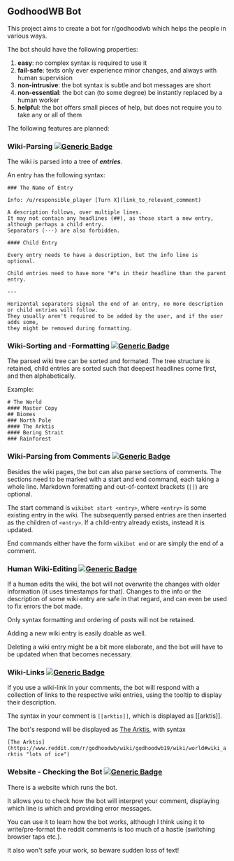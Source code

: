 ## GodhoodWB Bot

This project aims to create a bot for r/godhoodwb which helps the people in various ways.

The bot should have the following properties:

1. **easy**: no complex syntax is required to use it
2. **fail-safe**: texts only ever experience minor changes, and always with human supervision
3. **non-intrusive**: the bot syntax is subtle and bot messages are short
4. **non-essential**: the bot can (to some degree) be instantly replaced by a human worker
5. **helpful**: the bot offers small pieces of help, but does not require you to take any or all of them

The following features are planned:

### Wiki-Parsing [![Generic Badge](https://img.shields.io/badge/completion-100%25-green)](https://shields.io)

The wiki is parsed into a tree of ***entries***.
 
An entry has the following syntax:
```
### The Name of Entry

Info: /u/responsible_player [Turn X](link_to_relevant_comment)

A description follows, over multiple lines.
It may not contain any headlines (##), as those start a new entry, although perhaps a child entry.
Separators (---) are also forbidden.

#### Child Entry

Every entry needs to have a description, but the info line is optional.

Child entries need to have more "#"s in their headline than the parent entry.

---

Horizontal separators signal the end of an entry, no more description or child entries will follow.
They usually aren't required to be added by the user, and if the user adds some, 
they might be removed during formatting.
```

### Wiki-Sorting and -Formatting [![Generic Badge](https://img.shields.io/badge/completion-100%25-green)](https://shields.io)

The parsed wiki tree can be sorted and formated. 
The tree structure is retained, child entries are sorted such that deepest headlines come first, and then alphabetically.

Example:
```
# The World
#### Master Copy
## Biomes
### North Pole
#### The Arktis
#### Bering Strait
### Rainforest
```

### Wiki-Parsing from Comments [![Generic Badge](https://img.shields.io/badge/completion-33%25-orange)](https://shields.io)

Besides the wiki pages, the bot can also parse sections of comments. 
The sections need to be marked with a start and end command, each taking a whole line.
Markdown formatting and out-of-context brackets (`[]`) are optional.

The start command is `wikibot start <entry>`, where `<entry>` is some existing entry in the wiki.
The subsequently parsed entries are then inserted as the children of `<entry>`.
If a child-entry already exists, instead it is updated.

End commands either have the form `wikibot end` or are simply the end of a comment.

### Human Wiki-Editing [![Generic Badge](https://img.shields.io/badge/completion-0%25-red)](https://shields.io)

If a human edits the wiki, the bot will not overwrite the changes with older information (it uses timestamps for that). 
Changes to the info or the description of some wiki entry are safe in that regard, 
and can even be used to fix errors the bot made.

Only syntax formatting and ordering of posts will not be retained.

Adding a new wiki entry is easily doable as well.

Deleting a wiki entry might be a bit more elaborate, and the bot will have to be updated when that becomes necessary.

### Wiki-Links [![Generic Badge](https://img.shields.io/badge/completion-50%25-yellow)](https://shields.io)

If you use a wiki-link in your comments, the bot will respond with a collection of links to the respective wiki entries, 
using the tooltip to display their description.

The syntax in your comment is `[[arktis]]`, which is displayed as [[arktis]].

The bot's respond will be displayed as
[The Arktis](https://www.reddit.com/r/godhoodwb/wiki/godhoodwb19/wiki/world#wiki_arktis "lots of ice"),
with syntax

`[The Arktis](https://www.reddit.com/r/godhoodwb/wiki/godhoodwb19/wiki/world#wiki_arktis "lots of ice")`

### Website - Checking the Bot [![Generic Badge](https://img.shields.io/badge/completion-0%25-red)](https://shields.io)

There is a website which runs the bot.

It allows you to check how the bot will interpret your comment, displaying which line is which and
providing error messages.

You can use it to learn how the bot works, although I think using it to write/pre-format the reddit comments
is too much of a hastle (switching browser taps etc.).

It also won't safe your work, so beware sudden loss of text!

